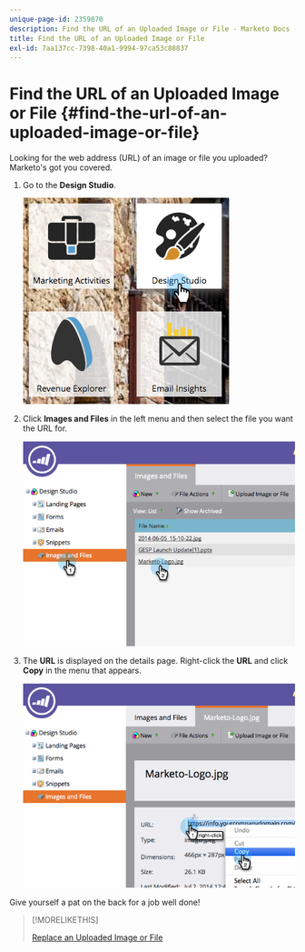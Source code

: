 ```yaml
---
unique-page-id: 2359870
description: Find the URL of an Uploaded Image or File - Marketo Docs - Product Documentation
title: Find the URL of an Uploaded Image or File
exl-id: 7aa137cc-7398-40a1-9994-97ca53c88837
---
```

# Find the URL of an Uploaded Image or File {#find-the-url-of-an-uploaded-image-or-file}

Looking for the web address (URL) of an image or file you uploaded? Marketo's got you covered.

1. Go to the **Design Studio**.

   ![](assets/designstudio-4.png)

1. Click **Images and Files** in the left menu and then select the file you want the URL for.

   ![](assets/image2014-9-25-14-3a47-3a53.png)

1. The **URL** is displayed on the details page. Right-click the **URL** and click **Copy** in the menu that appears.

   ![](assets/image2014-9-25-14-3a48-3a16.png)

Give yourself a pat on the back for a job well done!

>[!MORELIKETHIS]
>
>[Replace an Uploaded Image or File](/help/marketo/product-docs/demand-generation/images-and-files/replace-an-uploaded-image-or-file.md)
